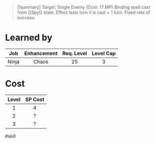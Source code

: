 >[!summary]
>Target: Single Enemy (Cost: 17 MP)
>Binding spell cast from [[Spy]] state.
>Effect lasts turn it is cast + 1 turn.
>Fixed rate of success.
# Learned by
|  Job  | Enhancement | Req. Level | Level Cap |
|:-----:|:-----------:|:----------:|:---------:|
| Ninja |    Chaos    |     25     |     3     | 
# Cost
| Level | SP Cost |
|:-----:|:-------:|
|   1   |    4    | 
|   2   |    ?    |
|   3   |    ?    |

#skill 